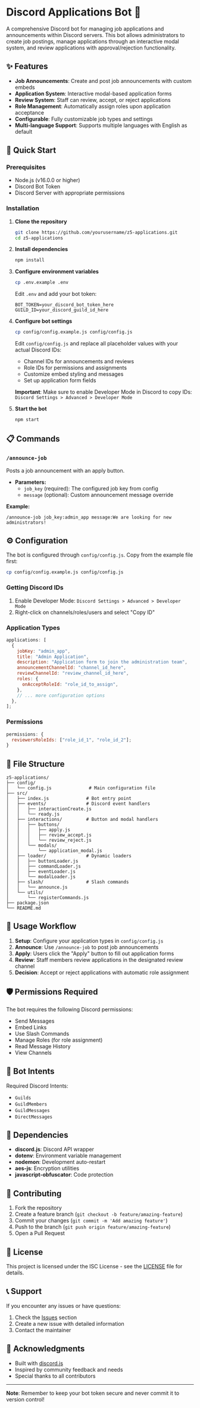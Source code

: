 # Discord Applications Bot 🤖

A comprehensive Discord bot for managing job applications and announcements within Discord servers. This bot allows administrators to create job postings, manage applications through an interactive modal system, and review applications with approval/rejection functionality.

## ✨ Features

- **Job Announcements**: Create and post job announcements with custom embeds
- **Application System**: Interactive modal-based application forms
- **Review System**: Staff can review, accept, or reject applications
- **Role Management**: Automatically assign roles upon application acceptance
- **Configurable**: Fully customizable job types and settings
- **Multi-language Support**: Supports multiple languages with English as default

## 🚀 Quick Start

### Prerequisites

- Node.js (v16.0.0 or higher)
- Discord Bot Token
- Discord Server with appropriate permissions

### Installation

1. **Clone the repository**

   ```bash
   git clone https://github.com/yourusername/z5-applications.git
   cd z5-applications
   ```

2. **Install dependencies**

   ```bash
   npm install
   ```

3. **Configure environment variables**

   ```bash
   cp .env.example .env
   ```

   Edit `.env` and add your bot token:

   ```env
   BOT_TOKEN=your_discord_bot_token_here
   GUILD_ID=your_discord_guild_id_here
   ```

4. **Configure bot settings**

   ```bash
   cp config/config.example.js config/config.js
   ```

   Edit `config/config.js` and replace all placeholder values with your actual Discord IDs:

   - Channel IDs for announcements and reviews
   - Role IDs for permissions and assignments
   - Customize embed styling and messages
   - Set up application form fields

   **Important**: Make sure to enable Developer Mode in Discord to copy IDs:
   `Discord Settings > Advanced > Developer Mode`

5. **Start the bot**
   ```bash
   npm start
   ```

## 📋 Commands

### `/announce-job`

Posts a job announcement with an apply button.

- **Parameters:**
  - `job_key` (required): The configured job key from config
  - `message` (optional): Custom announcement message override

**Example:**

```
/announce-job job_key:admin_app message:We are looking for new administrators!
```

## ⚙️ Configuration

The bot is configured through `config/config.js`. Copy from the example file first:

```bash
cp config/config.example.js config/config.js
```

### Getting Discord IDs

1. Enable Developer Mode: `Discord Settings > Advanced > Developer Mode`
2. Right-click on channels/roles/users and select "Copy ID"

### Application Types

```javascript
applications: [
  {
    jobKey: "admin_app",
    title: "Admin Application",
    description: "Application form to join the administration team",
    announcementChannelId: "channel_id_here",
    reviewChannelId: "review_channel_id_here",
    roles: {
      onAcceptRoleId: "role_id_to_assign",
    },
    // ... more configuration options
  },
];
```

### Permissions

```javascript
permissions: {
  reviewersRoleIds: ["role_id_1", "role_id_2"];
}
```

## 🔧 File Structure

```
z5-applications/
├── config/
│   └── config.js              # Main configuration file
├── src/
│   ├── index.js              # Bot entry point
│   ├── events/               # Discord event handlers
│   │   ├── interactionCreate.js
│   │   └── ready.js
│   ├── interactions/         # Button and modal handlers
│   │   ├── buttons/
│   │   │   ├── apply.js
│   │   │   ├── review_accept.js
│   │   │   └── review_reject.js
│   │   └── modals/
│   │       └── application_modal.js
│   ├── loader/               # Dynamic loaders
│   │   ├── buttonLoader.js
│   │   ├── commandLoader.js
│   │   ├── eventLoader.js
│   │   └── modalLoader.js
│   ├── slash/                # Slash commands
│   │   └── announce.js
│   └── utils/
│       └── registerCommands.js
├── package.json
└── README.md
```

## 🎯 Usage Workflow

1. **Setup**: Configure your application types in `config/config.js`
2. **Announce**: Use `/announce-job` to post job announcements
3. **Apply**: Users click the "Apply" button to fill out application forms
4. **Review**: Staff members review applications in the designated review channel
5. **Decision**: Accept or reject applications with automatic role assignment

## 🛡️ Permissions Required

The bot requires the following Discord permissions:

- Send Messages
- Embed Links
- Use Slash Commands
- Manage Roles (for role assignment)
- Read Message History
- View Channels

## 🔗 Bot Intents

Required Discord Intents:

- `Guilds`
- `GuildMembers`
- `GuildMessages`
- `DirectMessages`

## 📝 Dependencies

- **discord.js**: Discord API wrapper
- **dotenv**: Environment variable management
- **nodemon**: Development auto-restart
- **aes-js**: Encryption utilities
- **javascript-obfuscator**: Code protection

## 🤝 Contributing

1. Fork the repository
2. Create a feature branch (`git checkout -b feature/amazing-feature`)
3. Commit your changes (`git commit -m 'Add amazing feature'`)
4. Push to the branch (`git push origin feature/amazing-feature`)
5. Open a Pull Request

## 📄 License

This project is licensed under the ISC License - see the [LICENSE](LICENSE) file for details.

## 📞 Support

If you encounter any issues or have questions:

1. Check the [Issues](https://github.com/yourusername/z5-applications/issues) section
2. Create a new issue with detailed information
3. Contact the maintainer

## 🙏 Acknowledgments

- Built with [discord.js](https://discord.js.org/)
- Inspired by community feedback and needs
- Special thanks to all contributors

---

**Note**: Remember to keep your bot token secure and never commit it to version control!
